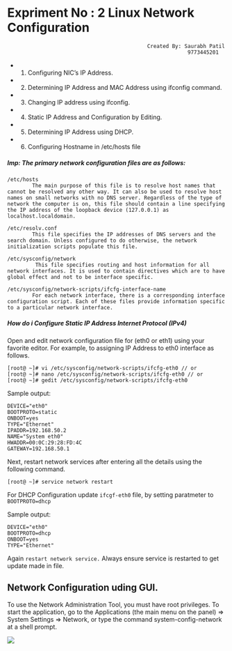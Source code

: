 # Expriment No : 2 Linux Network Configuration 
                                                 Created By: Saurabh Patil
                                                              9773445201


* 1. Configuring NIC’s IP Address.
* 2. Determining IP Address and MAC Address using ifconfig command.
* 3. Changing IP address using ifconfig.
* 4. Static IP Address and Configuration by Editing.
* 5. Determining IP Address using DHCP.
* 6. Configuring Hostname in /etc/hosts file

##### Imp:  The primary network configuration files are as follows:
    /etc/hosts
            The main purpose of this file is to resolve host names that cannot be resolved any other way. It can also be used to resolve host names on small networks with no DNS server. Regardless of the type of network the computer is on, this file should contain a line specifying the IP address of the loopback device (127.0.0.1) as localhost.localdomain. 
  
    /etc/resolv.conf
            This file specifies the IP addresses of DNS servers and the search domain. Unless configured to do otherwise, the network initialization scripts populate this file.
    
    /etc/sysconfig/network
             This file specifies routing and host information for all network interfaces. It is used to contain directives which are to have global effect and not to be interface specific.
             
    /etc/sysconfig/network-scripts/ifcfg-interface-name
            For each network interface, there is a corresponding interface configuration script. Each of these files provide information specific to a particular network interface. 

##### How do i Configure Static IP Address Internet Protocol (IPv4)

Open and edit network configuration file for (eth0 or eth1) using your favorite editor. For example, to assigning IP Address to eth0 interface as follows.
```
[root@ ~]# vi /etc/sysconfig/network-scripts/ifcfg-eth0 // or
[root@ ~]# nano /etc/sysconfig/network-scripts/ifcfg-eth0 // or
[root@ ~]# gedit /etc/sysconfig/network-scripts/ifcfg-eth0
```
Sample output:
```
DEVICE="eth0"
BOOTPROTO=static
ONBOOT=yes
TYPE="Ethernet"
IPADDR=192.168.50.2
NAME="System eth0"
HWADDR=00:0C:29:28:FD:4C
GATEWAY=192.168.50.1
```

Next, restart network services after entering all the details using the following command.

```
[root@ ~]# service network restart
```
For DHCP Configuration update  ` ifcgf-eth0 ` file, by setting paratmeter to ` BOOTPROTO=dhcp `

Sample output:
```
DEVICE="eth0"
BOOTPROTO=dhcp
ONBOOT=yes
TYPE="Ethernet"
```

Again ` restart network service. ` Always ensure service is restarted to get update made in file.

## Network Configuration uding GUI. 
To use the Network Administration Tool, you must have root privileges. To start the application, go to the Applications (the main menu on the panel) => System Settings => Network, or type the command system-config-network at a shell prompt.

![](https://access.redhat.com/documentation/en-US/Red_Hat_Enterprise_Linux/4/html/System_Administration_Guide/images/neat.png)
